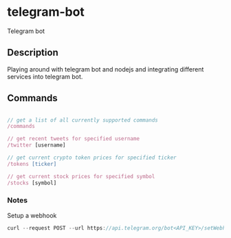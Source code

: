# telegram-bot

Telegram bot

## Description

Playing around with telegram bot and nodejs and integrating different services into telegram bot.

## Commands

```js

// get a list of all currently supported commands
/commands

// get recent tweets for specified username
/twitter [username]

// get current crypto token prices for specified ticker
/tokens [ticker]

// get current stock prices for specified symbol
/stocks [symbol]

```

### Notes

Setup a webhook

```js
curl --request POST --url https://api.telegram.org/bot<API_KEY>/setWebhook --header 'content-type: application/json' --data '{"url": "<function url>"}'
```
